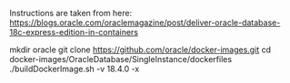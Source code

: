 Instructions are taken from here:
https://blogs.oracle.com/oraclemagazine/post/deliver-oracle-database-18c-express-edition-in-containers


mkdir oracle
git clone https://github.com/oracle/docker-images.git
cd docker-images/OracleDatabase/SingleInstance/dockerfiles
./buildDockerImage.sh -v 18.4.0 -x
